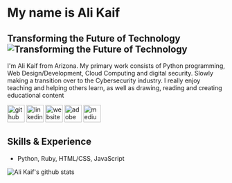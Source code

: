 # My name is Ali Kaif
## Transforming the Future of Technology ![Transforming the Future of Technology ](https://arturssmirnovs.github.io/github-profile-readme-generator/images/banner.png)

I'm Ali Kaif from Arizona. My primary work consists of Python programming, Web Design/Development, Cloud Computing and digital security. Slowly making a transition over to the  Cybersecurity industry. I really enjoy teaching and helping others learn, as well as drawing, reading and creating educational content

[<img src='https://cdn.jsdelivr.net/npm/simple-icons@3.0.1/icons/github.svg' alt='github' height='40'>](https://github.com/akaif95) 
[<img src='https://cdn.jsdelivr.net/npm/simple-icons@3.0.1/icons/linkedin.svg' alt='linkedin' height='40'>](https://www.linkedin.com/in/AliKaif/) 
[<img src='https://cdn.jsdelivr.net/npm/simple-icons@3.0.1/icons/icloud.svg' alt='website' height='40'>](https://www.cyberbytes.info/)  [<img src='https://cdn.jsdelivr.net/npm/simple-icons@3.0.1/icons/adobe.svg' alt='adobe' height='40'>](https://www.adobe.com/)  [<img src='https://cdn.jsdelivr.net/npm/simple-icons@3.0.1/icons/medium.svg' alt='medium' height='40'>](https://medium.com/@aliakaif)  

## Skills & Experience
* Python, Ruby, HTML/CSS, JavaScript

![Ali Kaif's github stats](https://github-readme-stats.vercel.app/api?username=akaif95&show_icons=true&theme=tokyonight)

